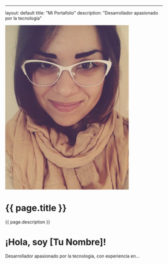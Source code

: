 ---
layout: default
title: "Mi Portafolio"
description: "Desarrollador apasionado por la tecnología"

<link rel="stylesheet" href="/assets/css/styles.css">

<div class="header">
  <img src="/assets/images/Foto.jpg" alt="Foto de perfil" class="profile-image">
  <div>
    <h1>{{ page.title }}</h1>
    <p>{{ page.description }}</p>
  </div>
</div>

# ¡Hola, soy [Tu Nombre]!

Desarrollador apasionado por la tecnología, con experiencia en...
